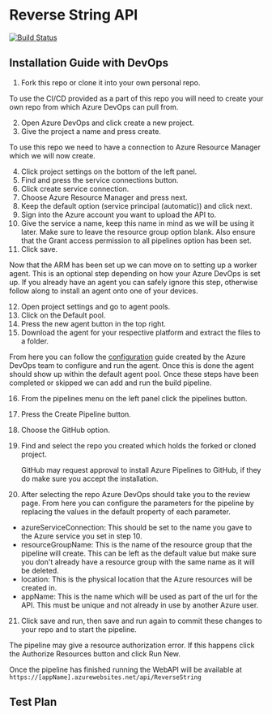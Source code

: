 # Reverse String API

[![Build Status](https://dev.azure.com/bradpodmore2001/String%20Reverse%20API/_apis/build/status/Brad-IW.reverse-string-bicep?branchName=main)](https://dev.azure.com/bradpodmore2001/String%20Reverse%20API/_build/latest?definitionId=2&branchName=main)

## Installation Guide with DevOps

1. Fork this repo or clone it into your own personal repo.

  To use the CI/CD provided as a part of this repo you will need to create your own repo from which Azure DevOps can pull from.

2. Open Azure DevOps and click create a new project. 
3. Give the project a name and press create.

  To use this repo we need to have a connection to Azure Resource Manager which we will now create.
  
4. Click project settings on the bottom of the left panel.
5. Find and press the service connections button.
6. Click create service connection.
7. Choose Azure Resource Manager and press next.
8. Keep the default option (service principal (automatic)) and click next.
9. Sign into the Azure account you want to upload the API to.
10. Give the service a name, keep this name in mind as we will be using it later.
  Make sure to leave the resource group option blank.
  Also ensure that the Grant access permission to all pipelines option has been set.
11. Click save.

  Now that the ARM has been set up we can move on to setting up a worker agent. This is an optional step depending on how your Azure DevOps is set up. If you already have an agent you can safely ignore this step, otherwise follow along to install an agent onto one of your devices.

12. Open project settings and go to agent pools.
13. Click on the Default pool.
14. Press the new agent button in the top right.
15. Download the agent for your respective platform and extract the files to a folder.
    
  From here you can follow the [configuration](https://learn.microsoft.com/en-us/azure/devops/pipelines/agents/v2-windows?view=azure-devops) guide created by the Azure DevOps team to configure and run the agent. Once this is done the agent should show up within the default agent pool. Once these steps have been completed or skipped we can add and run the build pipeline.

16. From the pipelines menu on the left panel click the pipelines button.
17. Press the Create Pipeline button.
18. Choose the GitHub option.
19. Find and select the repo you created which holds the forked or cloned project.

    GitHub may request approval to install Azure Pipelines to GitHub, if they do make sure you accept the installation.

20. After selecting the repo Azure DevOps should take you to the review page. From here you can configure the parameters for the pipeline by replacing the values in the default property of each parameter.
  - azureServiceConnection: This should be set to the name you gave to the Azure service you set in step 10.
  - resourceGroupName: This is the name of the resource group that the pipeline will create. This can be left as the default value but make sure you don't already have a resource group with the same name as it will be deleted.
  - location: This is the physical location that the Azure resources will be created in. 
  - appName: This is the name which will be used as part of the url for the API. This must be unique and not already in use by another Azure user.
21. Click save and run, then save and run again to commit these changes to your repo and to start the pipeline.

  The pipeline may give a resource authorization error. If this happens click the Authorize Resources button and click Run New.

  Once the pipeline has finished running the WebAPI will be available at `https://[appName].azurewebsites.net/api/ReverseString` 


## Test Plan
